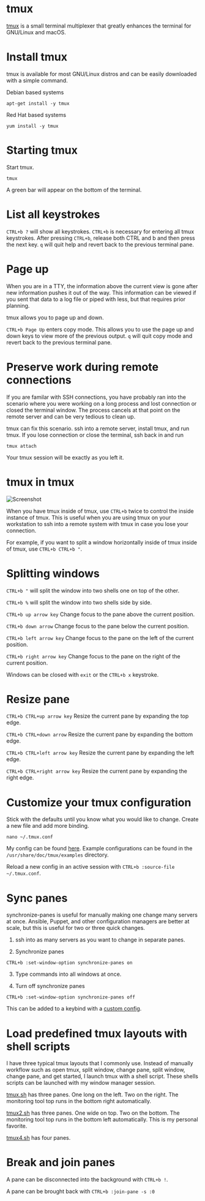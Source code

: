 # tmux

<a href="https://github.com/tmux/tmux/wiki">tmux</a> is a small terminal multiplexer that greatly enhances the terminal for GNU/Linux and macOS.

# Install tmux

tmux is available for most GNU/Linux distros and can be easily downloaded with a simple command.

Debian based systems

```
apt-get install -y tmux
```

Red Hat based systems

```
yum install -y tmux
```

# Starting tmux

Start tmux.

```
tmux
```

A green bar will appear on the bottom of the terminal.

# List all keystrokes

```CTRL+b ?``` will show all keystrokes.  ```CTRL+b``` is necessary for entering all tmux keystrokes.  After pressing ```CTRL+b```, release both CTRL and b and then press the next key.  ```q``` will quit help and revert back to the previous terminal pane.

# Page up

When you are in a TTY, the information above the current view is gone after new information pushes it out of the way.  This information can be viewed if you sent that data to a log file or piped with less, but that requires prior planning.

tmux allows you to page up and down.

```CTRL+b Page Up``` enters copy mode.  This allows you to use the page up and down keys to view more of the previous output.  ```q``` will quit copy mode and revert back to the previous terminal pane.

# Preserve work during remote connections

If you are familar with SSH connections, you have probably ran into the scenario where you were working on a long process and lost connection or closed the terminal window.  The process cancels at that point on the remote server and can be very tedious to clean up.

tmux can fix this scenario.  ssh into a remote server, install tmux, and run tmux.  If you lose connection or close the terminal, ssh back in and run

```
tmux attach
```

Your tmux session will be exactly as you left it.

# tmux in tmux

![Screenshot](https://github.com/TechnologyClassroom/SetupNotes/blob/master/Images/tmux.jpg?raw=true "Screenshot")

When you have tmux inside of tmux, use ```CTRL+b``` twice to control the inside instance of tmux.  This is useful when you are using tmux on your workstation to ssh into a remote system with tmux in case you lose your connection.

For example, if you want to split a window horizontally inside of tmux inside of tmux, use ```CTRL+b CTRL+b "```.

# Splitting windows

```CTRL+b "``` will split the window into two shells one on top of the other.

```CTRL+b %``` will split the window into two shells side by side.

```CTRL+b up arrow key``` Change focus to the pane above the current position.

```CTRL+b down arrow``` Change focus to the pane below the current position.

```CTRL+b left arrow key``` Change focus to the pane on the left of the current position.

```CTRL+b right arrow key``` Change focus to the pane on the right of the current position.

Windows can be closed with ```exit``` or the ```CTRL+b x``` keystroke.

# Resize pane

```CTRL+b CTRL+up arrow key``` Resize the current pane by expanding the top edge.

```CTRL+b CTRL+down arrow``` Resize the current pane by expanding the bottom edge.

```CTRL+b CTRL+left arrow key``` Resize the current pane by expanding the left edge.

```CTRL+b CTRL+right arrow key``` Resize the current pane by expanding the right edge.

# Customize your tmux configuration

Stick with the defaults until you know what you would like to change.  Create a new file and add more binding.

```
nano ~/.tmux.conf
```

My config can be found <a href="https://github.com/TechnologyClassroom/dotfiles/blob/master/tmux.conf">here</a>.  Example configurations can be found in the ```/usr/share/doc/tmux/examples``` directory.

Reload a new config in an active session with ```CTRL+b :source-file ~/.tmux.conf```.

# Sync panes

synchronize-panes is useful for manually making one change many servers at once.  Ansible, Puppet, and other configuration managers are better at scale, but this is useful for two or three quick changes.

1. ssh into as many servers as you want to change in separate panes.

2. Synchronize panes

```
CTRL+b :set-window-option synchronize-panes on
```

3. Type commands into all windows at once.

4. Turn off synchronize panes

```
CTRL+b :set-window-option synchronize-panes off
```

This can be added to a keybind with a <a href="https://github.com/TechnologyClassroom/dotfiles/blob/master/tmux.conf">custom config</a>.

# Load predefined tmux layouts with shell scripts

I have three typical tmux layouts that I commonly use.  Instead of manually workflow such as open tmux, split window, change pane, split window, change pane, and get started, I launch tmux with a shell script.  These shells scripts can be launched with my window manager session.

<a href="https://github.com/TechnologyClassroom/bash/blob/master/tmux.sh">tmux.sh</a> has three panes.  One long on the left.  Two on the right.  The monitoring tool top runs in the bottom right automatically.

<a href="https://github.com/TechnologyClassroom/bash/blob/master/tmux2.sh">tmux2.sh</a> has three panes.  One wide on top.  Two on the bottom.  The monitoring tool top runs in the bottom left automatically.  This is my personal favorite.

<a href="https://github.com/TechnologyClassroom/bash/blob/master/tmux4.sh">tmux4.sh</a> has four panes.

# Break and join panes

A pane can be disconnected into the background with ```CTRL+b !```.

A pane can be brought back with ```CTRL+b :join-pane -s :0```
